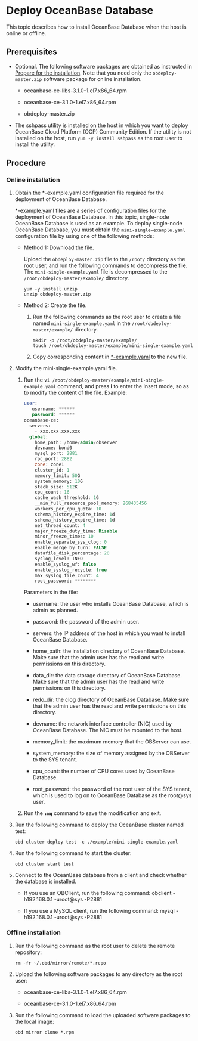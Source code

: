 # Deploy OceanBase Database

This topic describes how to install OceanBase Database when the host is online or offline.

## Prerequisites

* Optional. The following software packages are obtained as instructed in [Prepare for the installation](../4.installation-preparation.md). Note that you need only the `obdeploy-master.zip` software package for online installation.

  * oceanbase-ce-libs-3.1.0-1.el7.x86_64.rpm

  * oceanbase-ce-3.1.0-1.el7.x86_64.rpm

  * obdeploy-master.zip

*
  The sshpass utility is installed on the host in which you want to deploy OceanBase Cloud Platform (OCP) Community Edition.
  If the utility is not installed on the host, run `yum -y install sshpass` as the root user to install the utility.
  
## Procedure

### Online installation

1. Obtain the \*-example.yaml configuration file required for the deployment of OceanBase Database.

   \*-example.yaml files are a series of configuration files for the deployment of OceanBase Database. In this topic, single-node OceanBase Database is used as an example. To deploy single-node OceanBase Database, you must obtain the `mini-single-example.yaml` configuration file by using one of the following methods:
   * Method 1: Download the file.

     Upload the `obdeploy-master.zip` file to the `/root/` directory as the root user, and run the following commands to decompress the file. The `mini-single-example.yaml` file is decompressed to the `/root/obdeploy-master/example/` directory.

     ```shell
     yum -y install unzip
     unzip obdeploy-master.zip
     ```

   * Method 2: Create the file.

     1. Run the following commands as the root user to create a file named `mini-single-example.yaml` in the `/root/obdeploy-master/example/` directory.

        ```shell
        mkdir -p /root/obdeploy-master/example/
        touch /root/obdeploy-master/example/mini-single-example.yaml
        ```

     2. Copy corresponding content in [\*-example.yaml](../8.deploy-appendix/2.example-yaml.md) to the new file.

2. Modify the mini-single-example.yaml file.

   1. Run the `vi /root/obdeploy-master/example/mini-single-example.yaml` command, and press **i** to enter the Insert mode, so as to modify the content of the file. Example:

      ```sql
      user:
         username: ******
         password: ******
      oceanbase-ce:
        servers:
          - xxx.xxx.xxx.xxx
        global:
          home_path: /home/admin/observer
          devname: bond0
          mysql_port: 2881
          rpc_port: 2882
          zone: zone1
          cluster_id: 1
          memory_limit: 50G
          system_memory: 10G
          stack_size: 512K
          cpu_count: 16
          cache_wash_threshold: 1G
          __min_full_resource_pool_memory: 268435456
          workers_per_cpu_quota: 10
          schema_history_expire_time: 1d
          schema_history_expire_time: 1d
          net_thread_count: 4
          major_freeze_duty_time: Disable
          minor_freeze_times: 10
          enable_separate_sys_clog: 0
          enable_merge_by_turn: FALSE
          datafile_disk_percentage: 20
          syslog_level: INFO
          enable_syslog_wf: false
          enable_syslog_recycle: true
          max_syslog_file_count: 4
          root_password: ********
      ```

      Parameters in the file:
      * username: the user who installs OceanBase Database, which is admin as planned.

      * password: the password of the admin user.

      * servers: the IP address of the host in which you want to install OceanBase Database.

      * home_path: the installation directory of OceanBase Database. Make sure that the admin user has the read and write permissions on this directory.

      * data_dir: the data storage directory of OceanBase Database. Make sure that the admin user has the read and write permissions on this directory.

      * redo_dir: the clog directory of OceanBase Database. Make sure that the admin user has the read and write permissions on this directory.

      * devname: the network interface controller (NIC) used by OceanBase Database. The NIC must be mounted to the host.

      * memory_limit: the maximum memory that the OBServer can use.

      * system_memory: the size of memory assigned by the OBServer to the SYS tenant.

      * cpu_count: the number of CPU cores used by OceanBase Database.

      * root_password: the password of the root user of the SYS tenant, which is used to log on to OceanBase Database as the root@sys user.

   2. Run the **`:wq`** command to save the modification and exit.

3. Run the following command to deploy the OceanBase cluster named test:

   ```shell
   obd cluster deploy test -c ./example/mini-single-example.yaml
   ```

4. Run the following command to start the cluster:

   ```shell
   obd cluster start test
   ```

5. Connect to the OceanBase database from a client and check whether the database is installed.

   * If you use an OBClient, run the following command: obclient -h192.168.0.1 -uroot@sys -P2881

   * If you use a MySQL client, run the following command: mysql -h192.168.0.1 -uroot@sys -P2881

### Offline installation

1. Run the following command as the root user to delete the remote repository:

   ```shell
   rm -fr ~/.obd/mirror/remote/*.repo
   ```

2. Upload the following software packages to any directory as the root user:

   * oceanbase-ce-libs-3.1.0-1.el7.x86_64.rpm

   * oceanbase-ce-3.1.0-1.el7.x86_64.rpm

3. Run the following command to load the uploaded software packages to the local image:

   ```shell
   obd mirror clone *.rpm
   ```
